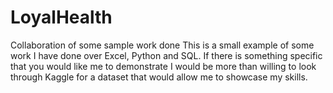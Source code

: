 # LoyalHealth
Collaboration of some sample work done
This is a small example of some work I have done over Excel, Python and SQL.
If there is something specific that you would like me to demonstrate I would be more than willing to look through Kaggle for a dataset that would allow me to showcase my skills.
